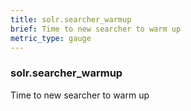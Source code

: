 ```yaml
---
title: solr.searcher_warmup
brief: Time to new searcher to warm up
metric_type: gauge
---
```

### solr.searcher_warmup

Time to new searcher to warm up